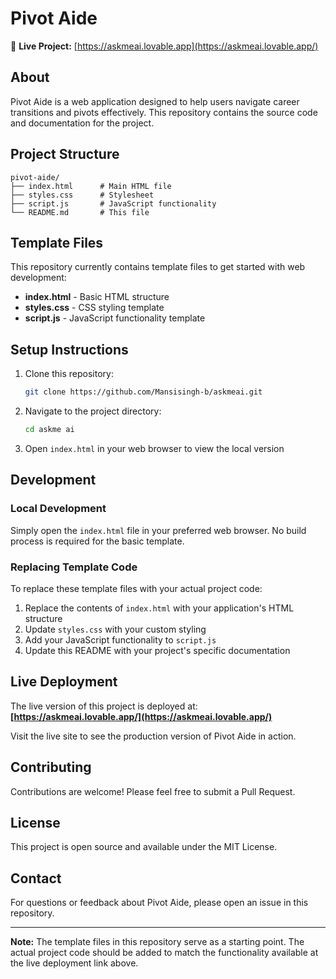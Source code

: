# Pivot Aide

🔗 **Live Project:** [https://askmeai.lovable.app](https://askmeai.lovable.app/)

## About

Pivot Aide is a web application designed to help users navigate career transitions and pivots effectively. This repository contains the source code and documentation for the project.

## Project Structure

```
pivot-aide/
├── index.html      # Main HTML file
├── styles.css      # Stylesheet
├── script.js       # JavaScript functionality
└── README.md       # This file
```

## Template Files

This repository currently contains template files to get started with web development:

- **index.html** - Basic HTML structure
- **styles.css** - CSS styling template
- **script.js** - JavaScript functionality template

## Setup Instructions

1. Clone this repository:
   ```bash
   git clone https://github.com/Mansisingh-b/askmeai.git
   ```

2. Navigate to the project directory:
   ```bash
   cd askme ai 
   ```

3. Open `index.html` in your web browser to view the local version

## Development

### Local Development

Simply open the `index.html` file in your preferred web browser. No build process is required for the basic template.

### Replacing Template Code

To replace these template files with your actual project code:

1. Replace the contents of `index.html` with your application's HTML structure
2. Update `styles.css` with your custom styling
3. Add your JavaScript functionality to `script.js`
4. Update this README with your project's specific documentation

## Live Deployment

The live version of this project is deployed at:
**[https://askmeai.lovable.app/](https://askmeai.lovable.app/)**

Visit the live site to see the production version of Pivot Aide in action.

## Contributing

Contributions are welcome! Please feel free to submit a Pull Request.

## License

This project is open source and available under the MIT License.

## Contact

For questions or feedback about Pivot Aide, please open an issue in this repository.

---

**Note:** The template files in this repository serve as a starting point. The actual project code should be added to match the functionality available at the live deployment link above.
